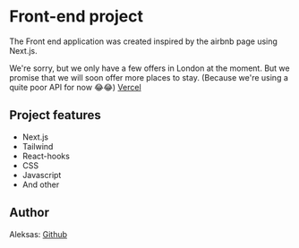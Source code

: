 # Front-end project

The Front end application was created inspired by the airbnb page using Next.js.

We're sorry, but we only have a few offers in London at the moment. But we promise that we will soon offer more places to stay. (Because we're using a quite poor API for now 😂😂)
[Vercel](https://airbnb-demo-sigma.vercel.app/)

## Project features

- Next.js
- Tailwind
- React-hooks
- CSS
- Javascript
- And other

## Author

Aleksas: [Github](https://github.com/aneniskis)
